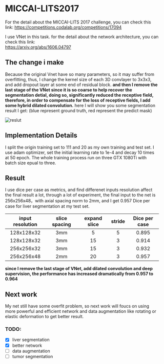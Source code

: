 # MICCAI-LITS2017
For the detail about the MICCAI-LITS 2017 challenge, you can check this link:
https://competitions.codalab.org/competitions/17094

I use VNet in this task. for the detail about the network architecture, you can check this link:  
https://arxiv.org/abs/1606.04797

## The change i make
Because the original Vnet have so many parameters, so it may suffer from overfitting, thus, I change the kernel size of each 3D convlayer to 3x3x3, and add dropout layer at some end of residual block. **and then I remove the last stage of the VNet since it is so coarse to help recover the segmentation detial, doing so, significantly reduced the receptive field, therefore, in order to compensate for the loss of receptive fields, I add some hybrid dilated convolution.** here I will show you some segmentation result I get: (blue represent ground truth, red represent the predict mask)

![reslut](https://github.com/assassint2017/MICCAI-LITS2017/blob/master/img/liver_seg.png)

## Implementation Details
I split the origin training set to 111 and 20 as my own training and test set. I use adam optimizer, set the initial learning rate to 1e-4 and decay 10 times at 50 epoch. The whole training process run on three GTX 1080Ti with batch size epual to three.

## Result 
I use dice per case as metrics, and find differenet inputs resolution affect the final result a lot, through a lot of experiment, the final input to the net is 256x256x48，with axial spacing norm to 2mm, and I get 0.957 Dice per case for liver segmentation at my test set.

|input resolution|slice spacing|expand slice|stride|Dice per case|
|:--:|:--:|:--:|:--:|:--:|
|128x128x32|3mm|5|5|0.895|
|128x128x32|3mm|15|3|0.914|
|256x256x32|3mm|15|3|0.932|
|256x256x48|2mm|20|3|0.957|

**since I remove the last stage of VNet, add dilated convolution and deep supervision, the performance has increased dramatically from 0.957 to 0.964**


## Next work
My net still have some overfit problem, so next work will foucs on using more powerful and efficient network and data augmentation like rotating or elastic deformation to get better result.

### TODO:
- [x] liver segmentation
- [x] better network
- [ ] data augmentation
- [ ] tumor segmentation
